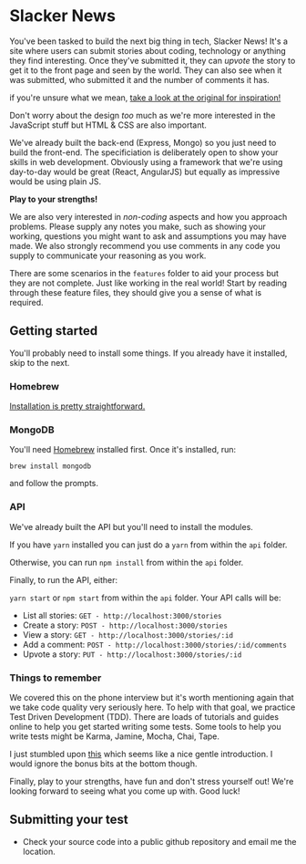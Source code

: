 # Slacker News

You've been tasked to build the next big thing in tech, Slacker News! It's a 
site where users can submit stories about coding, technology or anything they 
find interesting. Once they've submitted it, they can _upvote_ the story to 
get it to the front page and seen by the world. They can also see when it was 
submitted, who submitted it and the number of comments it has. 

if you're unsure what we mean, [take a look at the original for inspiration!](https://news.ycombinator.com/)

Don't worry about the design _too_ much as we're more interested in the 
JavaScript stuff but HTML & CSS are also important. 

We've already built the back-end (Express, Mongo) so you just need to build 
the front-end. The specificiation is deliberately open to show your skills in 
web development. Obviously using a framework that we're using day-to-day would 
be great (React, AngularJS) but equally as impressive would be using plain JS.

**Play to your strengths!**

We are also very interested in _non-coding_ aspects and how you approach
problems. Please supply any notes you make, such as showing your working,
questions you might want to ask and assumptions you may have made. We also
strongly recommend you use comments in any code you supply to communicate
your reasoning as you work.

There are some scenarios in the `features` folder to aid your process but they 
are not complete. Just like working in the real world! Start by reading through
these feature files, they should give you a sense of what is required.

## Getting started

You'll probably need to install some things. If you already have it installed, 
skip to the next.

### Homebrew

[Installation is pretty straightforward.](https://brew.sh/)

### MongoDB

You'll need [Homebrew](https://brew.sh/) installed first. Once it's installed, 
run:

`brew install mongodb`

and follow the prompts.

### API

We've already built the API but you'll need to install the modules. 

If you have `yarn` installed you can just do a `yarn` from within the `api`
folder.

Otherwise, you can run `npm install` from within the `api` folder.

Finally, to run the API, either:

`yarn start` or `npm start` from within the `api` folder. Your API calls will 
be: 

- List all stories: `GET - http://localhost:3000/stories`
- Create a story:   `POST - http://localhost:3000/stories`
- View a story:   `GET - http://localhost:3000/stories/:id`
- Add a comment: `POST - http://localhost:3000/stories/:id/comments`
- Upvote a story: `PUT - http://localhost:3000/stories/:id`

### Things to remember

We covered this on the phone interview but it's worth mentioning again that we 
take code quality very seriously here. To help with that goal, we practice 
Test Driven Development (TDD). There are loads of tutorials and guides online 
to help you get started writing some tests. Some tools to help you write tests 
might be Karma, Jamine, Mocha, Chai, Tape.

I just stumbled upon [this](https://github.com/dwyl/learn-tdd) which seems like 
a nice gentle introduction. I would ignore the bonus bits at the bottom though.

Finally, play to your strengths, have fun and don't stress yourself out! We're 
looking forward to seeing what you come up with. Good luck!

## Submitting your test

- Check your source code into a public github repository and email me the 
location.
